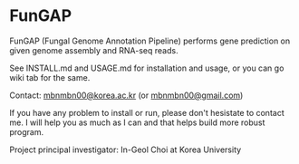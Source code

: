 # FunGAP

FunGAP (Fungal Genome Annotation Pipeline) performs gene prediction on given genome assembly and RNA-seq reads.

See INSTALL.md and USAGE.md for installation and usage, or you can go wiki tab for the same.

Contact: mbnmbn00@korea.ac.kr (or mbnmbn00@gmail.com)

If you have any problem to install or run, please don't hesistate to contact me. I will help you as much as I can and that helps build more robust program.

Project principal investigator: In-Geol Choi at Korea University
